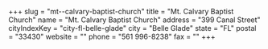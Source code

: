 +++
slug = "mt--calvary-baptist-church"
title = "Mt. Calvary Baptist Church"
name = "Mt. Calvary Baptist Church"
address = "399 Canal Street"
cityIndexKey = "city-fl-belle-glade"
city = "Belle Glade"
state = "FL"
postal = "33430"
website = ""
phone = "561 996-8238"
fax = ""
+++
